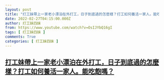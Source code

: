 ```yaml
---
layout: post
title: "打工妹帶上一家老小漂泊在外打工，日子到底過的怎麼樣？打工如何養活一家人。能吃飽嗎？"
date: 2022-02-27T04:15:00.000Z
author: 打工妹四妹
from: https://www.youtube.com/watch?v=OsIJYbQ16gI
tags: [ 打工妹四妹 ]
comments: True
categories: [ 打工妹四妹 ]
---
```

<!--1645935300000-->
[打工妹帶上一家老小漂泊在外打工，日子到底過的怎麼樣？打工如何養活一家人。能吃飽嗎？](https://www.youtube.com/watch?v=OsIJYbQ16gI)
------

<div>

</div>
